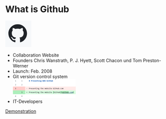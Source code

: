 # What is Github
![GitHub Logo](pictures/image-6.png)
* Collaboration Website
* Founders Chris Wanstrath, P. J. Hyett, Scott Chacon und Tom Preston-Werner
* Launch: Feb. 2008
* Git version control system  
![div view with git](<pictures/image-5 (Benutzerdefiniert).png>)
* IT-Developers

[Demonstration](./Demo.md)
